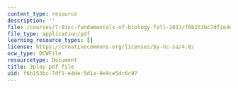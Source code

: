 ```yaml
---
content_type: resource
description: ''
file: /courses/7-01sc-fundamentals-of-biology-fall-2011/f6b153bc7df1e4de5d1a9e9ce5dc6c97_P-Ry4rRdDbk.pdf
file_type: application/pdf
learning_resource_types: []
license: https://creativecommons.org/licenses/by-nc-sa/4.0/
ocw_type: OCWFile
resourcetype: Document
title: 3play pdf file
uid: f6b153bc-7df1-e4de-5d1a-9e9ce5dc6c97
---
```

